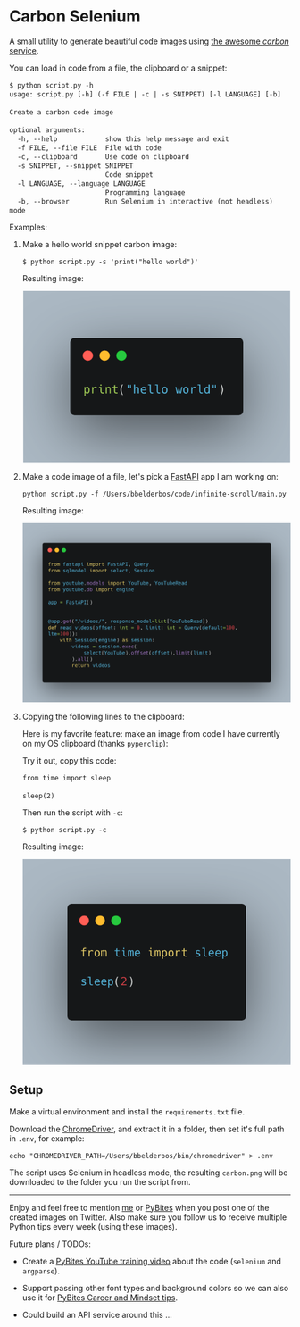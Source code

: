 # Carbon Selenium

A small utility to generate beautiful code images using [the awesome _carbon_ service](https://carbon.now.sh/).

You can load in code from a file, the clipboard or a snippet:

```
$ python script.py -h
usage: script.py [-h] (-f FILE | -c | -s SNIPPET) [-l LANGUAGE] [-b]

Create a carbon code image

optional arguments:
  -h, --help            show this help message and exit
  -f FILE, --file FILE  File with code
  -c, --clipboard       Use code on clipboard
  -s SNIPPET, --snippet SNIPPET
                        Code snippet
  -l LANGUAGE, --language LANGUAGE
                        Programming language
  -b, --browser         Run Selenium in interactive (not headless) mode
```

Examples:

1. Make a hello world snippet carbon image:

	```
	$ python script.py -s 'print("hello world")'
	```

	Resulting image:

	![image from string](assets/image-from-string.png)

2. Make a code image of a file, let's pick a [FastAPI](https://fastapi.tiangolo.com/) app I am working on:

	```
	python script.py -f /Users/bbelderbos/code/infinite-scroll/main.py
	```

	Resulting image:

	![image from file](assets/image-from-file.png)

3. Copying the following lines to the clipboard:

	Here is my favorite feature: make an image from code I have currently on my OS clipboard (thanks `pyperclip`):

	Try it out, copy this code:

	```
	from time import sleep

	sleep(2)
	```

	Then run the script with `-c`:

	```
	$ python script.py -c
	```

	Resulting image:

	![image from clipboard](assets/image-from-clipboard.png)

## Setup

Make a virtual environment and install the `requirements.txt` file.

Download the [ChromeDriver](https://chromedriver.chromium.org/), and extract it in a folder, then set it's full path in `.env`, for example:

```
echo "CHROMEDRIVER_PATH=/Users/bbelderbos/bin/chromedriver" > .env
```

The script uses Selenium in headless mode, the resulting `carbon.png` will be downloaded to the folder you run the script from.

---

Enjoy and feel free to mention [me](https://twitter.com/bbelderbos) or [PyBites](https://twitter.com/pybites) when you post one of the created images on Twitter. Also make sure you follow us to receive multiple Python tips every week (using these images).

Future plans / TODOs:

- Create a [PyBites YouTube training video](https://www.youtube.com/channel/UCBn-uKDGsRBfcB0lQeOB_gA) about the code (`selenium` and `argparse`).

- Support passing other font types and background colors so we can also use it for [PyBites Career and Mindset tips](https://codechalleng.es/tips).

- Could build an API service around this ...
